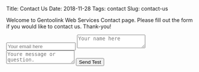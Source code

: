 Title: Contact Us
Date: 2018-11-28
Tags: contact
Slug: contact-us

Welcome to Gentoolink Web Services Contact page. 
Please fill out the form if you would
like to contact us. Thank-you!

<form method="POST" action="https://formspree.io/ken@gentoolink.com">
  <input type="email" name="email" placeholder="Your email here">
  <textarea name="Your name" placeholder="Your name here"></textarea>
  <textarea name="message" placeholder="Youre message or question."></textarea>
  <button type="submit">Send Test</button>
</form>
